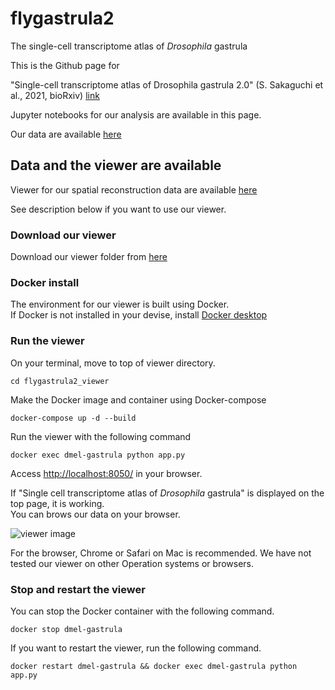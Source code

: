 # flygastrula2
The single-cell transcriptome atlas of *Drosophila* gastrula

This is the Github page for

"Single-cell transcriptome atlas of Drosophila gastrula 2.0" (S. Sakaguchi et al., 2021, bioRxiv)
[link](https://www.biorxiv.org/content/10.1101/2021.12.27.474293v1)

Jupyter notebooks for our analysis are available in this page.

Our data are available [here](http://example.com)

## Data and the viewer are available

Viewer for our spatial reconstruction data are available [here](http://example.com)

See description below if you want to use our viewer.

### Download our viewer

Download our viewer folder from [here](http://example.com)

### Docker install

The environment for our viewer is built using Docker.  
 If Docker is not installed in your devise, install [Docker desktop](https://docs.docker.com/engine/install/)

### Run the viewer

On your terminal, move to top of viewer directory.
```
cd flygastrula2_viewer
```

Make the Docker image and container using Docker-compose

```
docker-compose up -d --build  
```

Run the viewer with the following command

```
docker exec dmel-gastrula python app.py
```

Access [http://localhost:8050/](http://localhost:8050/) in your browser.

If "Single cell transcriptome atlas of *Drosophila* gastrula" is displayed on the top page, it is working.  
You can brows our data on your browser.

![viewer image](./viewer.png)

For the browser, Chrome or Safari on Mac is recommended. We have not tested our viewer on other Operation systems or browsers.

### Stop and restart the viewer
You can stop the Docker container with the following command.
```
docker stop dmel-gastrula
```

If you want to restart the viewer, run the following command.
```
docker restart dmel-gastrula && docker exec dmel-gastrula python app.py
```
